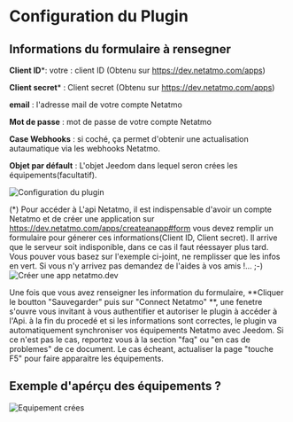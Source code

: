 
# Configuration du Plugin

## Informations du formulaire à rensegner

**Client ID***: votre : client ID (Obtenu sur https://dev.netatmo.com/apps)

**Client secret*** : Client secret (Obtenu sur https://dev.netatmo.com/apps)


**email** : l'adresse mail de votre compte Netatmo

**Mot de passe** : mot de passe de votre compte Netatmo


**Case Webhooks** : si coché, ça permet d'obtenir une actualisation autaumatique via les webhooks Netatmo.

**Objet par défault** : L'objet Jeedom dans lequel seron crées les équipements(facultatif).

![Configuration du plugin](https://limad.github.io/plugins-docs/plugin-netatmoSecurity/images/netatmoSecurity_doc3.PNG)

(*) Pour accéder à L'api Netatmo, il est indispensable d'avoir un compte Netatmo et de créer une application sur https://dev.netatmo.com/apps/createanapp#form 
    vous devez remplir un formulaire pour génerer ces informations(Client ID, Client secret).
	Il arrive que le serveur soit indisponible, dans ce cas il faut réessayer plus tard.
	Vous pouver vous basez sur l'exemple ci-joint, ne remplisser que les infos en vert. 
    Si vous n'y arrivez pas demandez de l'aides à vos amis !... ;-)
	![Créer une app netatmo.dev](https://limad.github.io/plugins-docs/plugin-netatmoSecurity/images/netatmoSecurity_doc5.PNG)



Une fois que vous avez renseigner les information du formulaire, **Cliquer le boutton "Sauvegarder" puis sur "Connect Netatmo" **, 
une fenetre s'ouvre vous invitant à vous authentifier et autoriser le plugin à accéder à l'Api. 
à la fin du procedé et si les informations sont correctes, le plugin va automatiquement synchroniser vos équipements Netatmo avec Jeedom.
Si ce n'est pas le cas, reportez vous à la section "faq" ou "en cas de problemes" de ce document.
Le cas écheant, actualiser la page "touche F5" pour faire apparaitre les équipements.

## Exemple d'apérçu des équipements ?  
![Equipement crées](https://limad.github.io/plugins-docs/plugin-netatmoSecurity/images/netatmoSecurity_screenshot7.PNG)